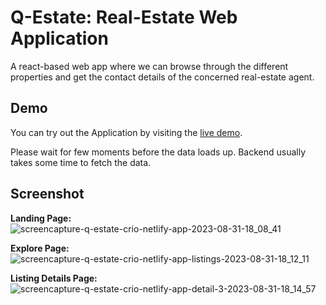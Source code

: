 # Q-Estate: Real-Estate Web Application

A react-based web app where we can browse through the different properties and get the contact details of the concerned real-estate agent.


## Demo

You can try out the Application by visiting the [live demo](https://q-estate-crio.vercel.app/).

Please wait for few moments before the data loads up. Backend usually takes some time to fetch the data.

## Screenshot

**Landing Page:**
![screencapture-q-estate-crio-netlify-app-2023-08-31-18_08_41](https://github.com/anshumansinha18/q-estate-crio/assets/39727166/80ff5607-6fbe-404c-8b9d-9693e9086bab)

**Explore Page:**
![screencapture-q-estate-crio-netlify-app-listings-2023-08-31-18_12_11](https://github.com/anshumansinha18/q-estate-crio/assets/39727166/c3ab31da-87e1-4971-b837-41e8c473e0ce)

**Listing Details Page:**
![screencapture-q-estate-crio-netlify-app-detail-3-2023-08-31-18_14_57](https://github.com/anshumansinha18/q-estate-crio/assets/39727166/1ef1bdd1-cf63-4206-8036-ce48dc45744c)
